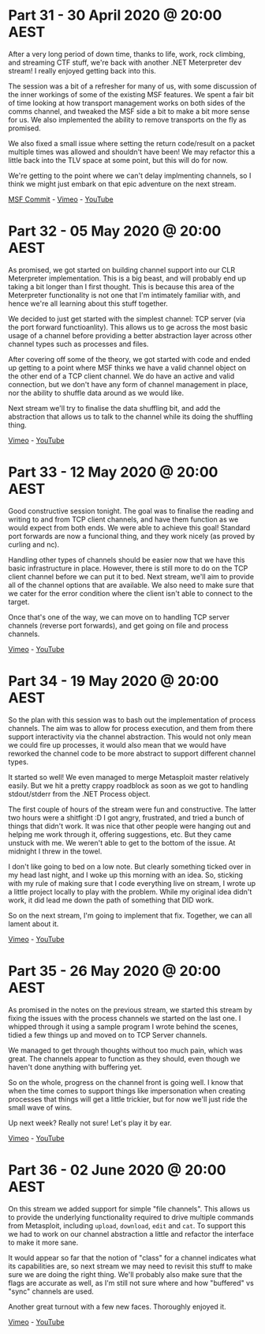 # Part 31 - 30 April 2020 @ 20:00 AEST

After a very long period of down time, thanks to life, work, rock climbing, and streaming CTF stuff, we're back with another .NET Meterpreter dev stream! I really enjoyed getting back into this.

The session was a bit of a refresher for many of us, with some discussion of the inner workings of some of the existing MSF features. We spent a fair bit of time looking at how transport management works on both sides of the comms channel, and tweaked the MSF side a bit to make a bit more sense for us. We also implemented the ability to remove transports on the fly as promised.

We also fixed a small issue where setting the return code/result on a packet multiple times was allowed and shouldn't have been! We may refactor this a little back into the TLV space at some point, but this will do for now.

We're getting to the point where we can't delay implmenting channels, so I think we might just embark on that epic adventure on the next stream.

[MSF Commit](https://github.com/OJ/metasploit-framework/commit/912329c6fbe8158f20194df82e72691853d7ee09) - [Vimeo](https://vimeo.com/413547361) - [YouTube](https://youtu.be/7oICP27gCAE)

# Part 32 - 05 May 2020 @ 20:00 AEST

As promised, we got started on building channel support into our CLR Meterpreter implementation. This is a big beast, and will probably end up taking a bit longer than I first thought. This is because this area of the Meterpreter functionality is not one that I'm intimately familiar with, and hence we're all learning about this stuff together.

We decided to just get started with the simplest channel: TCP server (via the port forward functioanlity). This allows us to ge across the most basic usage of a channel before providing a better abstraction layer across other channel types such as processes and files.

After covering off some of the theory, we got started with code and ended up getting to a point where MSF thinks we have a valid channel object on the other end of a TCP client channel. We do have an active and valid connection, but we don't have any form of channel management in place, nor the ability to shuffle data around as we would like.

Next stream we'll try to finalise the data shuffling bit, and add the abstraction that allows us to talk to the channel while its doing the shuffling thing.

[Vimeo](https://vimeo.com/415118815) - [YouTube](https://youtu.be/JgW4ks6L-z4)

# Part 33 - 12 May 2020 @ 20:00 AEST

Good constructive session tonight. The goal was to finalise the reading and writing to and from TCP client channels, and have them function as we would expect from both ends. We were able to achieve this goal! Standard port forwards are now a funcional thing, and they work nicely (as proved by curling and nc).

Handling other types of channels should be easier now that we have this basic infrastructure in place. However, there is still more to do on the TCP client channel before we can put it to bed. Next stream, we'll aim to provide all of the channel options that are available. We also need to make sure that we cater for the error condition where the client isn't able to connect to the target.

Once that's one of the way, we can move on to handling TCP server channels (reverse port forwards), and get going on file and process channels.

[Vimeo](https://vimeo.com/417591044) - [YouTube](https://youtu.be/REU09qYkTrI)

# Part 34 - 19 May 2020 @ 20:00 AEST

So the plan with this session was to bash out the implementation of process channels. The aim was to allow for process execution, and them from there support interactivity via the channel abstraction. This would not only mean we could fire up processes, it would also mean that we would have reworked the channel code to be more abstract to support different channel types.

It started so well! We even managed to merge Metasploit master relatively easily. But we hit a pretty crappy roadblock as soon as we got to handling stdout/stderr from the .NET Process object.

The first couple of hours of the stream were fun and constructive. The latter two hours were a shitfight :D I got angry, frustrated, and tried a bunch of things that didn't work. It was nice that other people were hanging out and helping me work through it, offering suggestions, etc. But they came unstuck with me. We weren't able to get to the bottom of the issue. At midnight I threw in the towel.

I don't like going to bed on a low note. But clearly something ticked over in my head last night, and I woke up this morning with an idea. So, sticking with my rule of making sure that I code everything live on stream, I wrote up a little project locally to play with the problem. While my original idea didn't work, it did lead me down the path of something that DID work.

So on the next stream, I'm going to implement that fix. Together, we can all lament about it.

[Vimeo](https://vimeo.com/420533237) - [YouTube](https://youtu.be/WLNiJWSAVmo)

# Part 35 - 26 May 2020 @ 20:00 AEST

As promised in the notes on the previous stream, we started this stream by fixing the issues with the process channels we started on the last one. I whipped through it using a sample program I wrote behind the scenes, tidied a few things up and moved on to TCP Server channels.

We managed to get through thoughts without too much pain, which was great. The channels appear to function as they should, even though we haven't done anything with buffering yet.

So on the whole, progress on the channel front is going well. I know that when the time comes to support things like impersonation when creating processes that things will get a little trickier, but for now we'll just ride the small wave of wins.

Up next week? Really not sure! Let's play it by ear.

[Vimeo](https://vimeo.com/422770738) - [YouTube](httpsi//youtu.be/WLNiJWSAVmo)

# Part 36 - 02 June 2020 @ 20:00 AEST

On this stream we added support for simple "file channels". This allows us to provide the underlying functionality required to drive multiple commands from Metasploit, including `upload`, `download`, `edit` and `cat`. To support this we had to work on our channel abstraction a little and refactor the interface to make it more sane.

It would appear so far that the notion of "class" for a channel indicates what its capabilities are, so next stream we may need to revisit this stuff to make sure we are doing the right thing. We'll probably also make sure that the flags are accurate as well, as I'm still not sure where and how "buffered" vs "sync" channels are used.

Another great turnout with a few new faces. Thoroughly enjoyed it.

[Vimeo](https://vimeo.com/425109674) - [YouTube](https://youtu.be/b9smcKzwj2k)
